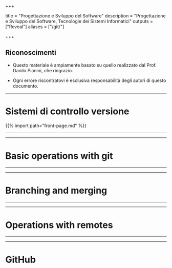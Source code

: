 
+++

title = "Progettazione e Sviluppo del Software"
description = "Progettazione e Sviluppo del Software, Tecnologie dei Sistemi Informatici"
outputs = ["Reveal"]
aliases = ["/git/"]

+++

## Riconoscimenti

* Questo materiale è ampiamente basato su quello realizzato dal Prof.
Danilo Pianini, che ringrazio.

* Ogni errore riscontratovi è esclusiva responsabilità degli autori di questo documento.

---

# Sistemi di controllo versione

{{% import path="front-page.md" %}}

<!-- write-here "shared-slides/git/dvcs-concepts.md" -->

<!-- end-write -->

---

<!-- write-here "shared-slides/git/intro.md" -->

<!-- end-write -->

---

# Basic operations with git

---

<!-- write-here "shared-slides/git/basics-no-branching.md" -->

<!-- end-write -->

---

# Branching and merging

---

<!-- write-here "shared-slides/git/branching-merging.md" -->

<!-- end-write -->

---

# Operations with remotes

---

<!-- write-here "shared-slides/git/remote-operations.md" -->

<!-- end-write -->

---

# GitHub

